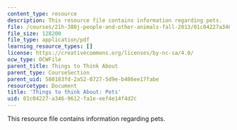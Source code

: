 ```yaml
---
content_type: resource
description: This resource file contains information regarding pets.
file: /courses/21h-380j-people-and-other-animals-fall-2013/01c04227a3469612fa1eeef4e14f4d2c_MIT21H_380F13_read_notes05.pdf
file_size: 128200
file_type: application/pdf
learning_resource_types: []
license: https://creativecommons.org/licenses/by-nc-sa/4.0/
ocw_type: OCWFile
parent_title: Things to Think About
parent_type: CourseSection
parent_uid: 580183fd-2a52-0727-5d9e-b486ee17fabe
resourcetype: Document
title: 'Things to think About: Pets'
uid: 01c04227-a346-9612-fa1e-eef4e14f4d2c
---
```

This resource file contains information regarding pets.
